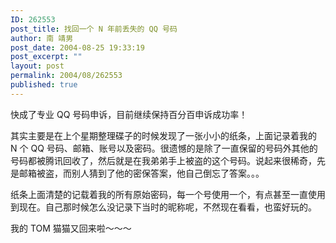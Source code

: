 ```yaml
---
ID: 262553
post_title: 找回一个 N 年前丢失的 QQ 号码
author: 南 靖男
post_date: 2004-08-25 19:33:19
post_excerpt: ""
layout: post
permalink: 2004/08/262553
published: true
---
```

快成了专业 QQ 号码申诉，目前继续保持百分百申诉成功率！

<!--more-->其实主要是在上个星期整理碟子的时候发现了一张小小的纸条，上面记录着我的 N 个 QQ 号码、邮箱、账号以及密码。很遗憾的是除了一直保留的号码外其他的号码都被腾讯回收了，然后就是在我弟弟手上被盗的这个号码。说起来很稀奇，先是邮箱被盗，而别人猜到了他的密保答案，他自己倒忘了答案。。。
纸条上面清楚的记载着我的所有原始密码，每一个号使用一个，有点甚至一直使用到现在。自己那时候怎么没记录下当时的昵称呢，不然现在看看，也蛮好玩的。

我的 TOM 猫猫又回来啦～～～
